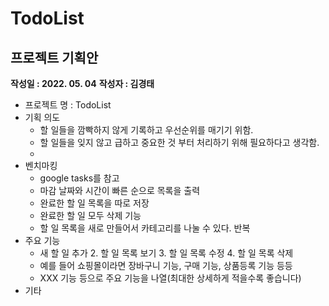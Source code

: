 # TodoList
## 프로젝트 기획안
**작성일 : 2022. 05. 04**
**작성자 : 김경태**
- 프로젝트 명 : TodoList
- 기획 의도 
  - 할 일들을 깜빡하지 않게 기록하고 우선순위를 매기기 위함.
  - 할 일들을 잊지 않고 급하고 중요한 것 부터 처리하기 위해 필요하다고 생각함.
  - 
- 벤치마킹 
  - google tasks를 참고
  - 마감 날짜와 시간이 빠른 순으로 목록을 출력
  - 완료한 할 일 목록을 따로 저장
  - 완료한 할 일 모두 삭제 기능
  - 할 일 목록을 새로 만들어서 카테고리를 나눌 수 있다.
반복
- 주요 기능 
  - 새 할 일 추가 2. 할 일 목록 보기 3. 할 일 목록 수정 4. 할 일 목록 삭제 
  - 예를 들어 쇼핑몰이라면 장바구니 기능, 구매 기능, 상품등록 기능 등등 
  - XXX 기능 등으로 주요 기능을 나열(최대한 상세하게 적을수록 좋습니다)
- 기타 
